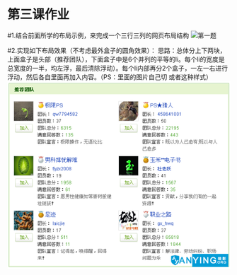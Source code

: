 第三课作业
============================
#1.结合前面所学的布局示例，来完成一个三行三列的网页布局结构
![第一题][1]


 [1]: https://github.com/coffin5257/anying_php/raw/master/lesson_3/exercise_1.png
#2.实现如下布局效果（不考虑最外盒子的圆角效果）：
思路：总体分上下两块，上面盒子是头部（推荐团队），下面盒子中是6个并列的平等的li。每个li的宽度是总宽度的一半，均左浮，最后清除浮动）。每个li内部再分2个盒子，一左一右进行浮动，然后各自里面再加入内容。（PS：里面的图片自己切 或者这种样式）
![第二题][2]


 [2]: https://github.com/coffin5257/anying_php/raw/master/lesson_3/exercise_2.png